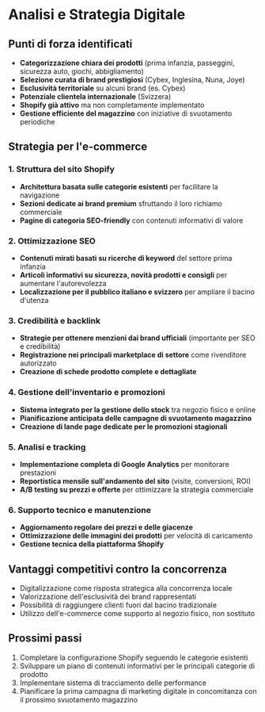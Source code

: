 # Analisi e Strategia Digitale

## Punti di forza identificati
- **Categorizzazione chiara dei prodotti** (prima infanzia, passeggini, sicurezza auto, giochi, abbigliamento)
- **Selezione curata di brand prestigiosi** (Cybex, Inglesina, Nuna, Joye)
- **Esclusività territoriale** su alcuni brand (es. Cybex)
- **Potenziale clientela internazionale** (Svizzera)
- **Shopify già attivo** ma non completamente implementato
- **Gestione efficiente del magazzino** con iniziative di svuotamento periodiche

## Strategia per l'e-commerce

### 1. Struttura del sito Shopify
- **Architettura basata sulle categorie esistenti** per facilitare la navigazione
- **Sezioni dedicate ai brand premium** sfruttando il loro richiamo commerciale
- **Pagine di categoria SEO-friendly** con contenuti informativi di valore

### 2. Ottimizzazione SEO
- **Contenuti mirati basati su ricerche di keyword** del settore prima infanzia
- **Articoli informativi su sicurezza, novità prodotti e consigli** per aumentare l'autorevolezza
- **Localizzazione per il pubblico italiano e svizzero** per ampliare il bacino d'utenza

### 3. Credibilità e backlink
- **Strategie per ottenere menzioni dai brand ufficiali** (importante per SEO e credibilità)
- **Registrazione nei principali marketplace di settore** come rivenditore autorizzato
- **Creazione di schede prodotto complete e dettagliate**

### 4. Gestione dell'inventario e promozioni
- **Sistema integrato per la gestione dello stock** tra negozio fisico e online
- **Pianificazione anticipata delle campagne di svuotamento magazzino**
- **Creazione di lande page dedicate per le promozioni stagionali**

### 5. Analisi e tracking
- **Implementazione completa di Google Analytics** per monitorare prestazioni
- **Reportistica mensile sull'andamento del sito** (visite, conversioni, ROI)
- **A/B testing su prezzi e offerte** per ottimizzare la strategia commerciale

### 6. Supporto tecnico e manutenzione
- **Aggiornamento regolare dei prezzi e delle giacenze**
- **Ottimizzazione delle immagini dei prodotti** per velocità di caricamento
- **Gestione tecnica della piattaforma Shopify**

## Vantaggi competitivi contro la concorrenza
- Digitalizzazione come risposta strategica alla concorrenza locale
- Valorizzazione dell'esclusività dei brand rappresentati
- Possibilità di raggiungere clienti fuori dal bacino tradizionale
- Utilizzo dell'e-commerce come supporto al negozio fisico, non sostituto

## Prossimi passi
1. Completare la configurazione Shopify seguendo le categorie esistenti
2. Sviluppare un piano di contenuti informativi per le principali categorie di prodotto
3. Implementare sistema di tracciamento delle performance
4. Pianificare la prima campagna di marketing digitale in concomitanza con il prossimo svuotamento magazzino
